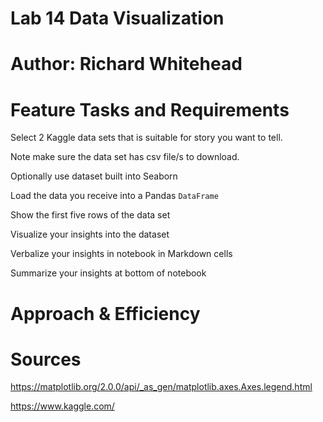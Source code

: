 # Lab 14 Data Visualization

# Author: Richard Whitehead

# Feature Tasks and Requirements

Select 2 Kaggle data sets that is suitable for story you want to tell.

Note make sure the data set has csv file/s to download.

Optionally use dataset built into Seaborn

Load the data you receive into a Pandas `DataFrame`

Show the first five rows of the data set

Visualize your insights into the dataset

Verbalize your insights in notebook in Markdown cells

Summarize your insights at bottom of notebook


# Approach & Efficiency


# Sources 

https://matplotlib.org/2.0.0/api/_as_gen/matplotlib.axes.Axes.legend.html

https://www.kaggle.com/

